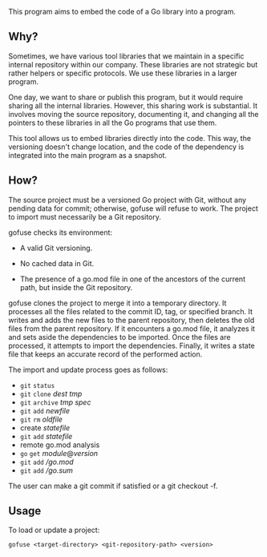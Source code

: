 This program aims to embed the code of a Go library into a program.

Why?
----

Sometimes, we have various tool libraries that we maintain in a specific internal
repository within our company. These libraries are not strategic but rather
helpers or specific protocols. We use these libraries in a larger program.

One day, we want to share or publish this program, but it would require sharing
all the internal libraries. However, this sharing work is substantial. It
involves moving the source repository, documenting it, and changing all the
pointers to these libraries in all the Go programs that use them.

This tool allows us to embed libraries directly into the code. This way, the
versioning doesn't change location, and the code of the dependency is integrated
into the main program as a snapshot.

How?
----

The source project must be a versioned Go project with Git, without any pending
data for commit; otherwise, gofuse will refuse to work. The project to import
must necessarily be a Git repository.

gofuse checks its environment:

- A valid Git versioning.

- No cached data in Git.

- The presence of a go.mod file in one of the ancestors of the current path, but
  inside the Git repository.

gofuse clones the project to merge it into a temporary directory. It processes
all the files related to the commit ID, tag, or specified branch. It writes and
adds the new files to the parent repository, then deletes the old files from the
parent repository. If it encounters a go.mod file, it analyzes it and sets aside
the dependencies to be imported. Once the files are processed, it attempts to
import the dependencies. Finally, it writes a state file that keeps an accurate
record of the performed action.

The import and update process goes as follows:

- `git` `status`
- `git` `clone` *dest* *tmp*
- `git` `archive` *tmp* *spec*
- `git` `add` *newfile*
- `git` `rm` *oldfile*
- create *statefile*
- `git` `add` *statefile*
- remote go.mod analysis
- `go` `get` *module*@*version*
- `git` `add` */go.mod*
- `git` `add` */go.sum*

The user can make a git commit if satisfied or a git checkout -f.

Usage
-----

To load or update a project:

   `gofuse <target-directory> <git-repository-path> <version>`
